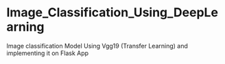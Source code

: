 # Image_Classification_Using_DeepLearning
Image classification Model Using Vgg19 (Transfer Learning) and implementing it on Flask App
